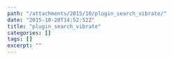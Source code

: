 ```yaml
---
path: "/attachments/2015/10/plugin_search_vibrate/"
date: "2015-10-20T14:52:52Z"
title: "plugin_search_vibrate"
categories: []
tags: []
excerpt: ""
---
```


